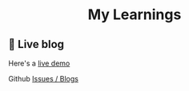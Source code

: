 <h1 align="center">
  My Learnings
</h1>



## :link: Live blog

Here's a [live demo](https://saadpasta.github.io/react-blog-github/#/)

Github [Issues / Blogs](https://github.com/saadpasta/react-blog-github/issues)
